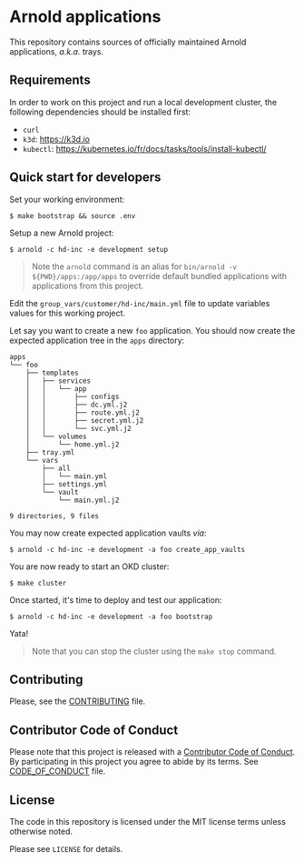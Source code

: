# Arnold applications

This repository contains sources of officially maintained Arnold applications,
_a.k.a._ trays.

## Requirements

In order to work on this project and run a local development cluster, the
following dependencies should be installed first:

- `curl`
- `k3d`: https://k3d.io
- `kubectl`: https://kubernetes.io/fr/docs/tasks/tools/install-kubectl/

## Quick start for developers

Set your working environment:

```
$ make bootstrap && source .env
```

Setup a new Arnold project:

```
$ arnold -c hd-inc -e development setup
```

> Note the `arnold` command is an alias for `bin/arnold -v
> ${PWD}/apps:/app/apps` to override default bundled applications with
> applications from this project.

Edit the `group_vars/customer/hd-inc/main.yml` file to update variables values
for this working project.

Let say you want to create a new `foo` application. You should now create the
expected application tree in the `apps` directory:

```
apps
└── foo
    ├── templates
    │   ├── services
    │   │   └── app
    │   │       ├── configs
    │   │       ├── dc.yml.j2
    │   │       ├── route.yml.j2
    │   │       ├── secret.yml.j2
    │   │       └── svc.yml.j2
    │   └── volumes
    │       └── home.yml.j2
    ├── tray.yml
    └── vars
        ├── all
        │   └── main.yml
        ├── settings.yml
        └── vault
            └── main.yml.j2

9 directories, 9 files
```

You may now create expected application vaults _via_:

```
$ arnold -c hd-inc -e development -a foo create_app_vaults
```

You are now ready to start an OKD cluster:

```
$ make cluster
```

Once started, it's time to deploy and test our application:

```
$ arnold -c hd-inc -e development -a foo bootstrap
```

Yata!

> Note that you can stop the cluster using the `make stop` command.

## Contributing

Please, see the [CONTRIBUTING](CONTRIBUTING.md) file.

## Contributor Code of Conduct

Please note that this project is released with a [Contributor Code of
Conduct](http://contributor-covenant.org/). By participating in this project you
agree to abide by its terms. See [CODE_OF_CONDUCT](CODE_OF_CONDUCT.md) file.

## License

The code in this repository is licensed under the MIT license terms unless
otherwise noted.

Please see `LICENSE` for details.
